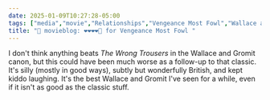 ```yaml
---
date: 2025-01-09T10:27:28-05:00
tags: ["media","movie","Relationships","Vengeance Most Fowl","Wallace and Gromit"]
title: "🍿 movieblog: ❤️❤️❤️❤️🖤 for Vengeance Most Fowl "
---
```

I don't think anything beats *The Wrong Trousers* in the Wallace and Gromit canon, but this could have been much worse as a follow-up to that classic. It's silly (mostly in good ways), subtly but wonderfully British, and kept kiddo laughing. It's the best Wallace and Gromit I've seen for a while, even if it isn't as good as the classic stuff.